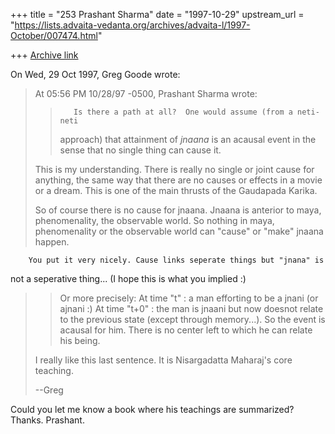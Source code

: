 +++
title = "253 Prashant Sharma"
date = "1997-10-29"
upstream_url = "https://lists.advaita-vedanta.org/archives/advaita-l/1997-October/007474.html"

+++
[Archive link](https://lists.advaita-vedanta.org/archives/advaita-l/1997-October/007474.html)

On Wed, 29 Oct 1997, Greg Goode wrote:

> At 05:56 PM 10/28/97 -0500, Prashant Sharma wrote:
> >        Is there a path at all?  One would assume (from a neti-neti
> >approach) that attainment of *jnaana* is an acausal event in the sense
> >that no single thing can cause it.
>
>
> This is my understanding.  There is really no single or joint cause for
> anything, the same way that there are no causes or effects in a movie or a
> dream.  This is one of the main thrusts of the Gaudapada Karika.
>
> So of course there is no cause for jnaana.  Jnaana is anterior to maya,
> phenomenality, the observable world.  So nothing in maya, phenomenality or
> the observable world can "cause" or "make" jnaana happen.

        You put it very nicely. Cause links seperate things but "jnana" is
not a seperative thing...
(I hope this is what you implied :)
>
> >Or more precisely:
> >At time "t" : a man efforting to be a jnani (or ajnani :)
> >At time "t+0" : the man is  jnaani but now doesnot relate to the previous
> >state (except through memory...).  So the event is acausal for him.  There
> >is no center left to which he can relate his being.
>
> I really like this last sentence.  It is Nisargadatta Maharaj's core teaching.
>
> --Greg
>
Could you let me know a book where his teachings are summarized?
Thanks.
Prashant.

